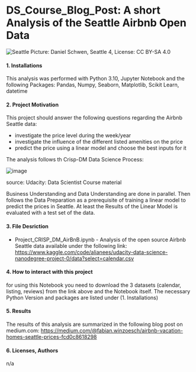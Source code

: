 # DS_Course_Blog_Post: A short Analysis of the Seattle Airbnb Open Data

![Seattle](https://user-images.githubusercontent.com/123451528/216083090-cbc72e2c-a8f7-40a9-a16e-5e9ff018753d.jpg)
Picture: Daniel Schwen, Seattle 4, License: CC BY-SA 4.0

#### 1. Installations

This analysis was performed with Python 3.10, Jupyter Notebook and the following Packages:
Pandas, Numpy, Seaborn, Matplotlib, Scikit Learn, datetime



#### 2. Project Motivation

This project should answer the following questions regarding the Airbnb Seattle data:
- investigate the price level during the week/year
- investigate the influence of the different listed amenities on the price
- predict the price using a linear model and choose the best inputs for it

The analysis follows th Crisp-DM Data Science Process:

![image](https://user-images.githubusercontent.com/123451528/215772328-85627cd7-5c66-42cf-9ef7-61852ed93294.png)

source: Udacity: Data Scientist Course material

Business Understanding and Data Understanding are done in parallel. Then follows the Data Preparation as a prerequisite of training a linear model to predict the prices in Seattle. At least the Results of the Linear Model is evaluated with a test set of the data.

#### 3. File Desriction

- Project_CRISP_DM_AirBnB.ipynb - Analysis of the open source Airbnb Seattle data available under the following link:
https://www.kaggle.com/code/alianees/udacity-data-science-nanodegree-project-0/data?select=calendar.csv

#### 4. How to interact with this project

for using this Notebook you need to download the 3 datasets (calendar, listing, reviews) from the link above and the Notebook itself. The necessary Python Version and packages are listed under (1. Installations)

#### 5. Results

The results of this analysis are summarized in the following blog post on medium.com: https://medium.com/@fabian.winzoesch/airbnb-vacation-homes-seattle-prices-fcd0c8618298

#### 6. Licenses, Authors

n/a
